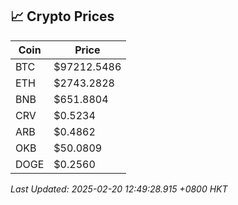 ## 📈 Crypto Prices

| Coin | Price |
| ---- | ----- |
| BTC | $97212.5486 |
| ETH | $2743.2828 |
| BNB | $651.8804 |
| CRV | $0.5234 |
| ARB | $0.4862 |
| OKB | $50.0809 |
| DOGE | $0.2560 |

_Last Updated: 2025-02-20 12:49:28.915 +0800 HKT_